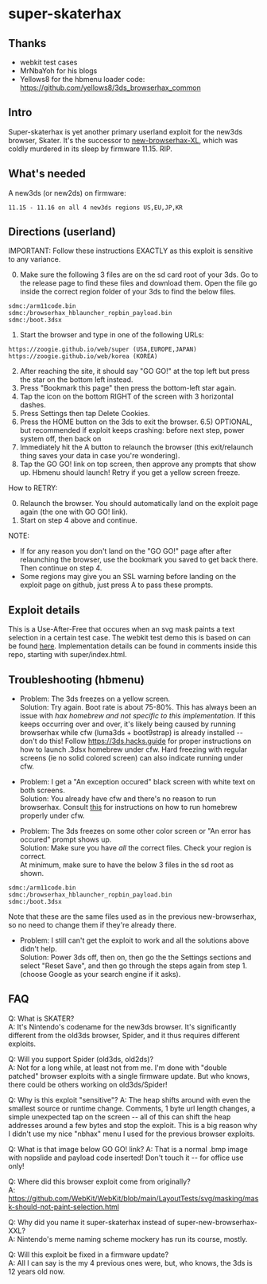 # super-skaterhax

## Thanks 
- webkit test cases 
- MrNbaYoh for his blogs
- Yellows8 for the hbmenu loader code: https://github.com/yellows8/3ds_browserhax_common

## Intro

Super-skaterhax is yet another primary userland exploit for the new3ds browser, Skater. It's the successor to [new-browserhax-XL](https://github.com/zoogie/new-browserhax-XL), which was coldly murdered in its sleep by firmware 11.15. RIP.

## What's needed

A new3ds (or new2ds) on firmware:<br>
```
11.15 - 11.16 on all 4 new3ds regions US,EU,JP,KR
```

## Directions (userland)

IMPORTANT: Follow these instructions EXACTLY as this exploit is sensitive to any variance.

0) Make sure the following 3 files are on the sd card root of your 3ds. Go to the release page to find these files and download them. Open the file go inside the correct region folder of your 3ds to find the below files.
```
sdmc:/arm11code.bin
sdmc:/browserhax_hblauncher_ropbin_payload.bin
sdmc:/boot.3dsx
```
1) Start the browser and type in one of the following URLs:
```
https://zoogie.github.io/web/super (USA,EUROPE,JAPAN)
https://zoogie.github.io/web/korea (KOREA)
```
2) After reaching the site, it should say "GO GO!" at the top left but press the star on the bottom left instead.
3) Press "Bookmark this page" then press the bottom-left star again.
4) Tap the icon on the bottom RIGHT of the screen with 3 horizontal dashes.
5) Press Settings then tap Delete Cookies.
6) Press the HOME button on the 3ds to exit the browser. 6.5) OPTIONAL, but recommended if exploit keeps crashing: before next step, power system off, then back on
7) Immediately hit the A button to relaunch the browser (this exit/relaunch thing saves your data in case you're wondering).
8) Tap the GO GO! link on top screen, then approve any prompts that show up. Hbmenu should launch! Retry if you get a yellow screen freeze.

How to RETRY:

0) Relaunch the browser. You should automatically land on the exploit page again (the one with GO GO! link).
1) Start on step 4 above and continue.

NOTE: 
- If for any reason you don't land on the "GO GO!" page after after relaunching the browser, use the bookmark you saved to get back there. Then continue on step 4.
- Some regions may give you an SSL warning before landing on the exploit page on github, just press A to pass these prompts.

## Exploit details

This is a Use-After-Free that occures when an svg mask paints a text selection in a certain test case. The webkit test demo this is based on can be found [here](https://github.com/WebKit/WebKit/blob/main/LayoutTests/svg/masking/mask-should-not-paint-selection.html). Implementation details can be found in comments inside this repo, starting with super/index.html.

## Troubleshooting (hbmenu)

- Problem: The 3ds freezes on a yellow screen.<br>
Solution: Try again. Boot rate is about 75-80%. This has always been an issue with *hax homebrew and not specific to this implementation.* If this keeps occurring over and over, it's likely being caused by running browserhax while cfw (luma3ds + boot9strap) is already installed -- don't do this! Follow https://3ds.hacks.guide for proper instructions on how to launch .3dsx homebrew under cfw. Hard freezing with regular screens (ie no solid colored screen) can also indicate running under cfw.

- Problem: I get a "An exception occured" black screen with white text on both screens.<br>
Solution: You already have cfw and there's no reason to run browserhax. Consult [this](https://3ds.hacks.guide/finalizing-setup.html) for instructions on how to run homebrew properly under cfw.

- Problem: The 3ds freezes on some other color screen or "An error has occured" prompt shows up.<br>
Solution: Make sure you have *all* the correct files. Check your region is correct.<br>
At minimum, make sure to have the below 3 files in the sd root as shown.

```
sdmc:/arm11code.bin
sdmc:/browserhax_hblauncher_ropbin_payload.bin
sdmc:/boot.3dsx
```
Note that these are the same files used as in the previous new-browserhax, so no need to change them if they're already there.

- Problem: I still can't get the exploit to work and all the solutions above didn't help.<br>
Solution: Power 3ds off, then on, then go the the Settings sections and select "Reset Save", and then go through the steps again from step 1. (choose Google as your search engine if it asks).

## FAQ

Q: What is SKATER?<br>
A: It's Nintendo's codename for the new3ds browser. It's significantly different from the old3ds browser, Spider, and it thus requires different exploits.

Q: Will you support Spider (old3ds, old2ds)?<br>
A: Not for a long while, at least not from me. I'm done with "double patched" browser exploits with a single firmware update. But who knows, there could be others working on old3ds/Spider!

Q: Why is this exploit "sensitive"? 
A: The heap shifts around with even the smallest source or runtime change. Comments, 1 byte url length changes, a simple unexpected tap on the screen -- all of this can shift the heap addresses around a few bytes and stop the exploit. This is a big reason why I didn't use my nice "nbhax" menu I used for the previous browser exploits.

Q: What is that image below GO GO! link? 
A: That is a normal .bmp image with nopslide and payload code inserted! Don't touch it -- for office use only!

Q: Where did this browser exploit come from originally?<br>
A: https://github.com/WebKit/WebKit/blob/main/LayoutTests/svg/masking/mask-should-not-paint-selection.html

Q: Why did you name it super-skaterhax instead of super-new-browserhax-XXL?<br>
A: Nintendo's meme naming scheme mockery has run its course, mostly.

Q: Will this exploit be fixed in a firmware update?<br>
A: All I can say is the my 4 previous ones were, but, who knows, the 3ds is 12 years old now.
